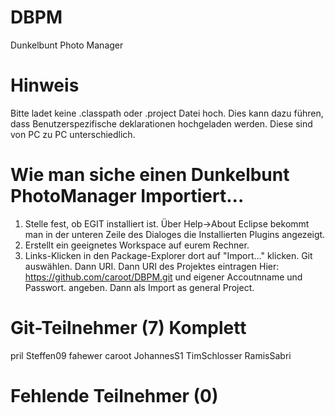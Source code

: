 DBPM
====

Dunkelbunt Photo Manager

Hinweis
=======
Bitte ladet keine .classpath oder .project Datei hoch.
Dies kann dazu führen, dass Benutzerspezifische deklarationen hochgeladen werden.
Diese sind von PC zu PC unterschiedlich.

Wie man siche einen Dunkelbunt PhotoManager Importiert...
====================================================== 
1. Stelle fest, ob EGIT installiert ist.
   Über Help->About Eclipse bekommt man in der unteren Zeile des Dialoges die Installierten Plugins angezeigt.
2. Erstellt ein geeignetes Workspace auf eurem Rechner.
3. Links-Klicken in den Package-Explorer dort auf "Import..." klicken. Git auswählen. Dann URI. Dann URI des Projektes eintragen
   Hier: https://github.com/caroot/DBPM.git und eigener Accoutnname und Passwort. angeben. Dann als Import as general Project.

Git-Teilnehmer (7) Komplett
==================
pril
Steffen09
fahewer
caroot
JohannesS1
TimSchlosser
RamisSabri

Fehlende Teilnehmer (0)
=======================
